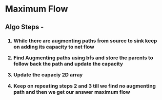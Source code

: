 # Maximum Flow
<!-- 
<h2>
Observation
</h2>
<h3>
If we can reach all numbers upto n then using any number k we reach all numbers upto n+k 
</h3> -->





<h2>

Algo Steps -
</h2>
<h3>

1. While there are augmenting paths from source to sink keep on adding its capacity to net flow

2. Find Augmenting paths using bfs and store the parents to follow back the path and update the capacity

3. Update the capaciy 2D array 

4. Keep on repeating steps 2 and 3 till we find no augmenting path and then we get our answer maximum flow

</h3>
